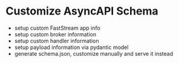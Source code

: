 # Customize AsyncAPI Schema

* setup custom FastStream app info
* setup custom broker information
* setup custom handler information
* setup payload information via pydantic model
* generate schema.json, customize manually and serve it instead
